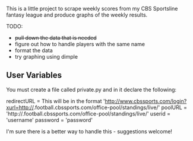 This is a little project to scrape weekly scores from my CBS Sportsline fantasy league and produce
graphs of the weekly results. 

TODO: 


* ~~pull down the data that is needed~~
* figure out how to handle players with the same name
* format the data
* try graphing using dimple

## User Variables

You must create a file called private.py and in it declare the following:

redirectURL = 
This will be in the format 'http://www.cbssports.com/login?xurl=http://<leaguename>.football.cbssports.com/office-pool/standings/live/'
poolURL = 'http://<leaguename>.football.cbssports.com/office-pool/standings/live/'
userid = 'username'
password = 'password'

I'm sure there is a better way to handle this - suggestions welcome!





